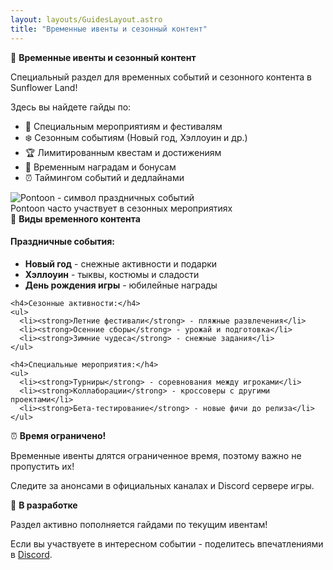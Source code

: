 ```yaml
---
layout: layouts/GuidesLayout.astro
title: "Временные ивенты и сезонный контент"
---
```


<div class="highlight-box">
  <div class="highlight-header">
    <span class="highlight-icon">🎉</span>
    <strong class="highlight-title">Временные ивенты и сезонный контент</strong>
  </div>
  <div class="highlight-content">
    <p>Специальный раздел для <span class="accent-text">временных событий</span> и <span class="accent-text">сезонного контента</span> в <span class="accent-text">Sunflower Land</span>!</p>
    <p>Здесь вы найдете гайды по:</p>
    <ul>
      <li>🎪 Специальным мероприятиям и фестивалям</li>
      <li>❄️ Сезонным событиям (Новый год, Хэллоуин и др.)</li>
      <li>🏆 Лимитированным квестам и достижениям</li>
      <li>🎁 Временным наградам и бонусам</li>
      <li>⏰ Таймингом событий и дедлайнами</li>
    </ul>
  </div>
</div>

<div class="guide-image-wrapper">
  <img src="/image/pontoon.gif" alt="Pontoon - символ праздничных событий" class="guide-image">
  <div class="guide-caption">Pontoon часто участвует в сезонных мероприятиях</div>
</div>

<div class="highlight-box">
  <div class="highlight-header">
    <span class="highlight-icon">📅</span>
    <strong class="highlight-title">Виды временного контента</strong>
  </div>
  <div class="highlight-content">
    <h4>Праздничные события:</h4>
    <ul>
      <li><strong>Новый год</strong> - снежные активности и подарки</li>
      <li><strong>Хэллоуин</strong> - тыквы, костюмы и сладости</li>
      <li><strong>День рождения игры</strong> - юбилейные награды</li>
    </ul>

    <h4>Сезонные активности:</h4>
    <ul>
      <li><strong>Летние фестивали</strong> - пляжные развлечения</li>
      <li><strong>Осенние сборы</strong> - урожай и подготовка</li>
      <li><strong>Зимние чудеса</strong> - снежные задания</li>
    </ul>

    <h4>Специальные мероприятия:</h4>
    <ul>
      <li><strong>Турниры</strong> - соревнования между игроками</li>
      <li><strong>Коллаборации</strong> - кроссоверы с другими проектами</li>
      <li><strong>Бета-тестирование</strong> - новые фичи до релиза</li>
    </ul>
  </div>
</div>

<div class="warning-box">
  <div class="warning-header">
    <span class="warning-icon">⏰</span>
    <strong class="warning-title">Время ограничено!</strong>
  </div>
  <div class="warning-content">
    <p>Временные ивенты длятся <span class="accent-text">ограниченное время</span>, поэтому важно не пропустить их!</p>
    <p>Следите за анонсами в официальных каналах и Discord сервере игры.</p>
  </div>
</div>

<div class="highlight-box">
  <div class="highlight-header">
    <span class="highlight-icon">🚧</span>
    <strong class="highlight-title">В разработке</strong>
  </div>
  <div class="highlight-content">
    <p>Раздел активно пополняется гайдами по текущим ивентам!</p>
    <p>Если вы участвуете в интересном событии - поделитесь впечатлениями в <a href="https://discord.com/channels/880987707214544966/1324565749033074729" target="_blank"><span class="accent-text">Discord</span></a>.</p>
  </div>
</div>